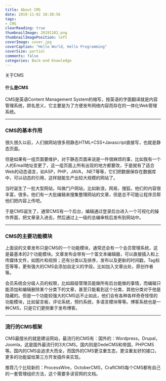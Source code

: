 ```yaml
---
title: About CMS
date: 2019-11-02 10:30:56
tags:
- CMS
clearReading: true
thumbnailImage: 20191102.png
thumbnailImagePosition: left
coverImage: cover.jpg
coverCaption: "Hello World, Hello Programming"
coverSize: partial
comments: false
categories: Back-end Knowledge
---
```

关于CMS
<!--more-->
#### 什么是CMS
CMS是英语Content Management System的缩写，按英语的字面翻译就是内容管理系统，顾名思义，它主要是为了方便发布网络内容而存在的一体化Web管理系统。

***
### CMS的基本作用
很久很久以前，人们做网站很多用静态HTML+CSS+Javascript直接写，也就是静态页面。

但是如果有一组页面要维护，对于静态页面来说是一件很麻烦的事，比如我有一个人的Email地址变更了，这一组页面上所有出现的地方都要改，于是就有了适合Web的动态语言，如ASP，PHP，JAVA，.NET等等，它们把数据保存在数据库中，可以动态的引用，这样就能生产出较大规模的网站了。

当时诞生了一批大型网站，叫做门户网站，比如新浪，网易，搜狐，他们的内容很丰富，很多。他们有一大批编辑来搜集整理网站的文章，但是总不可能让程序员帮他们把内容上传吧。

于是CMS诞生了，通常CMS有一个后台，编辑通过登录后台进入一个可视化的操作界面，把文章录入进去，然后通过上一级的总编审核后发布到网站中。

***
### CMS的主要功能模块
上面说的文章发布只是CMS的一个功能模块，通常还会有一个会员管理系统，这是最基本的2个功能模块。文章发布会带有一个富文本编辑器，可以直接插入和上传媒体文件，如图片和视频；还有分类以及排序，发布以及更新的时间戳，Tag标签等等，更有强大的CMS会添加自定义的字段，比如加入文章出处，原创作者等。

会员系统会分级人员的权限，比如超级管理员能做所有后台能做的事情，而编辑只能添加和编辑删除某个分类下的文章，甚至只能看到这个分类，其他分类对于他是隐藏的。但是一个功能较强大的CMS远不止如此，他们会有各种各样奇奇怪怪的功能模块，比如留言板，评论系统，预约系统，多语言模块等等。博客系统也是一种CMS，只是它们更侧重于发布博客。
***

### 流行的CMS框架
CMS最擅长的就是建设网站，最流行的CMS有：国外的：Wordpress，Drupal，Joomla，这是国外最流行的3大CMS。国内则是DedeCMS和帝国，PHPCMS等。国内的CMS会追求大而全，而国外的CMS更注重生态，更注重友好的接口，更多的功能留给第三方开发插件来实现。

推荐几个比较新的：ProcessWire，OctoberCMS，CraftCMS每个CMS都有自己的一套管理组织方法，这个需要多读官网的文档。
